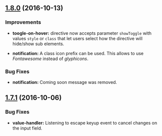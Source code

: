 <a name="1.8.0"></a>
## [1.8.0](https://github.com/gabyvs/ng2-ue-utils/compare/1.8.0...1.7.1) (2016-10-13)

### Improvements

* **toogle-on-hover:** directive now accepts parameter `showToggle` with values `style` or `class` that let users select how the directive will hide/show sub elements.

* **notification:** A class icon prefix can be used. This allows to use _Fontawesome_ instead of _glyphicons_.

### Bug Fixes

* **notification:** Coming soon message was removed.

<a name="1.7.1"></a>
## [1.7.1](https://github.com/gabyvs/ng2-ue-utils/compare/1.7.0...1.7.1) (2016-10-06)

### Bug Fixes

* **value-handler:** Listening to escape keyup event to cancel changes on the input field.